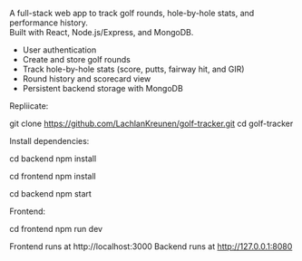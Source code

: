A full-stack web app to track golf rounds, hole-by-hole stats, and performance history.  
Built with React, Node.js/Express, and MongoDB.

- User authentication
- Create and store golf rounds
- Track hole-by-hole stats (score, putts, fairway hit, and GIR)
- Round history and scorecard view
- Persistent backend storage with MongoDB

Repliicate:

git clone https://github.com/LachlanKreunen/golf-tracker.git
cd golf-tracker

Install dependencies:

cd backend
npm install

cd frontend
npm install

cd backend
npm start


Frontend:

cd frontend
npm run dev


Frontend runs at http://localhost:3000
Backend runs at http://127.0.0.1:8080
